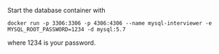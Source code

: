 Start the database container with
```
docker run -p 3306:3306 -p 4306:4306 --name mysql-interviewer -e MYSQL_ROOT_PASSWORD=1234 -d mysql:5.7
```
where 1234 is your password.
